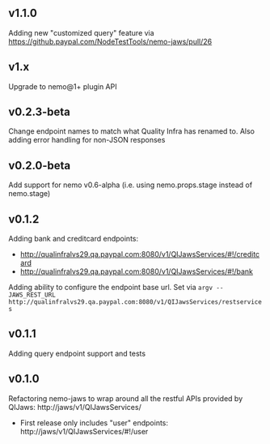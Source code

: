 ## v1.1.0

Adding new "customized query" feature via https://github.paypal.com/NodeTestTools/nemo-jaws/pull/26

## v1.x

Upgrade to nemo@1+ plugin API

## v0.2.3-beta

Change endpoint names to match what Quality Infra has renamed to. Also adding error handling for non-JSON responses

## v0.2.0-beta

Add support for nemo v0.6-alpha (i.e. using nemo.props.stage instead of nemo.stage)

## v0.1.2

Adding bank and creditcard endpoints:
* http://qualinfralvs29.qa.paypal.com:8080/v1/QIJawsServices/#!/creditcard
* http://qualinfralvs29.qa.paypal.com:8080/v1/QIJawsServices/#!/bank

Adding ability to configure the endpoint base url. Set via `argv --JAWS_REST_URL http://qualinfralvs29.qa.paypal.com:8080/v1/QIJawsServices/restservices `

## v0.1.1

Adding query endpoint support and tests

## v0.1.0

Refactoring nemo-jaws to wrap around all the restful APIs provided by QIJaws: http://jaws/v1/QIJawsServices/
* First release only includes "user" endpoints: http://jaws/v1/QIJawsServices/#!/user
